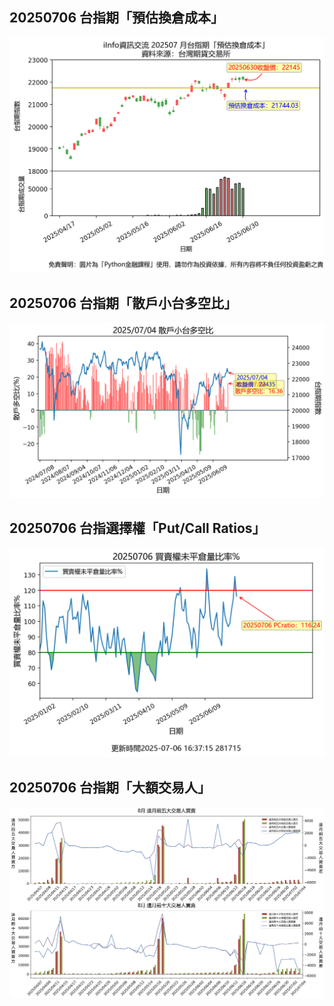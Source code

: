 ## 20250706 台指期「預估換倉成本」
![](images/txfcost.png)

## 20250706 台指期「散戶小台多空比」
![](images/bbiri.png)

## 20250706 台指選擇權「Put/Call Ratios」
![](images/pcratio.png)

## 20250706 台指期「大額交易人」
![](images/blocktrade.png)

